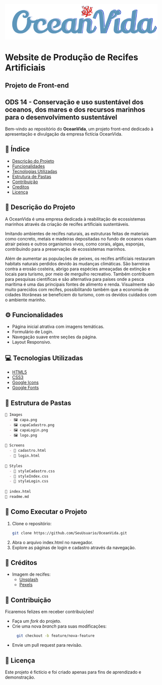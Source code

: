 ![Logo da Empresa](Images/logo.png)

# Website de Produção de Recifes Artificiais

## Projeto de Front-end

## **ODS 14 - Conservação e uso sustentável dos oceanos, dos mares e dos recursos marinhos para o desenvolvimento sustentável**

Bem-vindo ao repositório do **OceanVida**, um projeto front-end dedicado à apresentação e divulgação da empresa fictícia OceanVida.

## 📖 **Índice**
- [Descrição do Projeto](#descrição-do-projeto)
- [Funcionalidades](#funcionalidades)
- [Tecnologias Utilizadas](#tecnologias-utilizadas)
- [Estrutura de Pastas](#estrutura-de-pastas)
- [Contribuição](#contribuição)
- [Creditos](#creditos)
- [Licença](#licença)

## 🐠 **Descrição do Projeto**
A OceanVida é uma empresa dedicada à reabilitação de ecossistemas marinhos através da criação de recifes artificiais sustentáveis.

Imitando ambientes de recifes naturais, as estruturas feitas de materiais como concreto, metais e madeiras depositadas no fundo de oceanos visam atrair peixes e outros organismos vivos, como corais, algas, esponjas, contribuindo para a preservação de ecossistemas marinhos.

Além de aumentar as populações de peixes, os recifes artificiais restauram habitats naturais perdidos devido às mudanças climáticas. São barreiras contra a erosão costeira, abrigo para espécies ameaçadas de extinção e locais para turismo, por meio de mergulho recreativo. Também contribuem para pesquisas científicas e são alternativa para países onde a pesca marítima é uma das principais fontes de alimento e renda. Visualmente são muito parecidos com recifes, possibilitando também que a economia de cidades litorâneas se beneficiem do turismo, com os devidos cuidados com o ambiente marinho. 

## ⚙️ **Funcionalidades**
- Página inicial atrativa com imagens temáticas.
- Formulário de Login.
- Navegação suave entre seções da página.
- Layout Responsivo.

## 💻 **Tecnologias Utilizadas**
- [HTML5](https://developer.mozilla.org/pt-BR/docs/Web/HTML)
- [CSS3](https://developer.mozilla.org/pt-BR/docs/Web/CSS)
- [Google Icons](https://fonts.google.com/icons)
- [Google Fonts](https://fonts.google.com/)

## 📁 **Estrutura de Pastas**
```Markdown
📂 Images  
  - 🖼️ capa.png  
  - 🖼️ capaCadastro.png  
  - 🖼️ capaLogin.png  
  - 🖼️ logo.png  

📂 Screens
  - 📄 cadastro.html  
  - 📄 login.html  

📂 Styles 
  - 🎨 styleCadastro.css  
  - 🎨 styleIndex.css  
  - 🎨 styleLogin.css  

📄 index.html
📜 readme.md
```

## 🚀 **Como Executar o Projeto** 
1. Clone o repositório:  
   ```bash
   git clone https://github.com/SeuUsuario/OceanVida.git

2. Abra o arquivo index.html no navegador.
3. Explore as páginas de login e cadastro através da navegação.

## 🌊 **Créditos**
- Imagem de recifes: 
    - [Unsplash](https://unsplash.com/pt-br)
    - [Pexels](https://www.pexels.com/pt-br/)  

## 🤝 **Contribuição**
Ficaremos felizes em receber contribuições!  
- Faça um _fork_ do projeto.  
- Crie uma nova _branch_ para suas modificações:  
  ```bash
    git checkout -b feature/nova-feature
  ```
- Envie um pull request para revisão.
  
## 📜 **Licença**
Este projeto é fictício e foi criado apenas para fins de aprendizado e demonstração.
